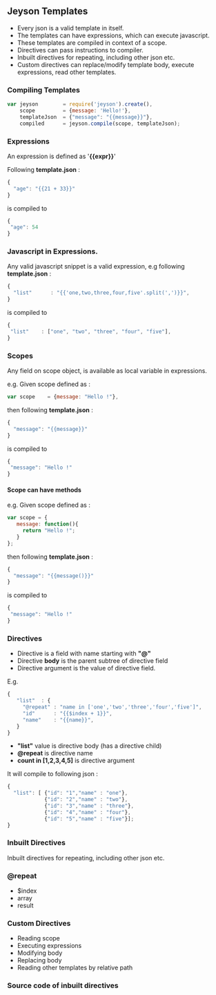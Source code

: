 ## Jeyson Templates
  - Every json is a valid template in itself.
  - The templates can have expressions, which can execute javascript.
  - These templates are compiled in context of a scope.
  - Directives can pass instructions to compiler.
  - Inbuilt directives for repeating, including other json etc.
  - Custom directives can replace/modify template body, execute expressions, read other templates.

### Compiling Templates
```javascript
var jeyson        = require('jeyson').create(),
    scope         = {message: 'Hello!'},
    templateJson  = {"message": "{{message}}"},
    compiled      = jeyson.compile(scope, templateJson);
```

### Expressions
An expression is defined as '__{{expr}}__'

Following __template.json__  :
```javascript
{
  "age": "{{21 + 33}}"
}
 ```
 is compiled to
 ```javascript
 {
  "age": 54
 }
 ```

### Javascript in Expressions.
Any valid javascript snippet is a valid expression, e.g following __template.json__  :
```javascript
{
  "list"      : "{{'one,two,three,four,five'.split(',')}}",
}
 ```
is compiled to
 ```javascript
{
  "list"    : ["one", "two", "three", "four", "five"],
}
 ```
### Scopes
Any field on scope object, is available as local variable in expressions.

e.g.  Given scope defined as :
 ```javascript
var scope    = {message: "Hello !"},
```
then following __template.json__  :
```javascript
{
  "message": "{{message}}"
}
```
is compiled to
```javascript
{
 "message": "Hello !"
}
```

#### Scope can have methods

e.g.  Given scope defined as :
 ```javascript
var scope = {
    message: function(){
      return "Hello !";
    }
};
```
then following __template.json__  :
```javascript
{
  "message": "{{message()}}"
}
```
is compiled to
```javascript
{
 "message": "Hello !"
}
```

### Directives
 - Directive is a field with name starting with __"@"__
 - Directive __body__ is the parent subtree of directive field
 - Directive argument is the value of directive field.

 E.g.
 ```javascript
 {
    "list"  : {
      "@repeat" : "name in ['one','two','three','four','five']",
      "id"      : "{{$index + 1}}",
      "name"    : "{{name}}",
    }
 }
```
 - __"list"__  value is directive body (has a directive child)
 - __@repeat__    is  directive name
 - __count in [1,2,3,4,5]__ is directive argument

 It will compile to following json :

```javascript
{
  "list": [ {"id": "1","name" : "one"},
            {"id": "2","name" : "two"},
            {"id": "3","name" : "three"},
            {"id": "4","name" : "four"},
            {"id": "5","name" : "five"}];
}
 ```


### Inbuilt Directives
Inbuilt directives for repeating, including other json etc.

### @repeat
 - $index
 - array
 - result

### Custom Directives
  - Reading scope
  - Executing expressions
  - Modifying body
  - Replacing body
  - Reading other templates by relative path

### Source code of inbuilt directives





